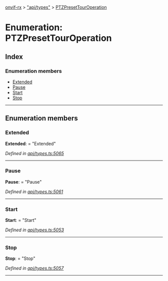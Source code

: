 [onvif-rx](../README.md) > ["api/types"](../modules/_api_types_.md) > [PTZPresetTourOperation](../enums/_api_types_.ptzpresettouroperation.md)

# Enumeration: PTZPresetTourOperation

## Index

### Enumeration members

* [Extended](_api_types_.ptzpresettouroperation.md#extended)
* [Pause](_api_types_.ptzpresettouroperation.md#pause)
* [Start](_api_types_.ptzpresettouroperation.md#start)
* [Stop](_api_types_.ptzpresettouroperation.md#stop)

---

## Enumeration members

<a id="extended"></a>

###  Extended

**Extended**:  = "Extended"

*Defined in [api/types.ts:5065](https://github.com/patrickmichalina/onvif-rx/blob/d62cee9/src/api/types.ts#L5065)*

___
<a id="pause"></a>

###  Pause

**Pause**:  = "Pause"

*Defined in [api/types.ts:5061](https://github.com/patrickmichalina/onvif-rx/blob/d62cee9/src/api/types.ts#L5061)*

___
<a id="start"></a>

###  Start

**Start**:  = "Start"

*Defined in [api/types.ts:5053](https://github.com/patrickmichalina/onvif-rx/blob/d62cee9/src/api/types.ts#L5053)*

___
<a id="stop"></a>

###  Stop

**Stop**:  = "Stop"

*Defined in [api/types.ts:5057](https://github.com/patrickmichalina/onvif-rx/blob/d62cee9/src/api/types.ts#L5057)*

___


